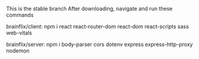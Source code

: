 This is the stable branch
After downloading, navigate and run these commands

brainflix/client:
npm i react react-router-dom react-dom react-scripts sass web-vitals

brainflix/server:
npm i body-parser cors dotenv express express-http-proxy nodemon
